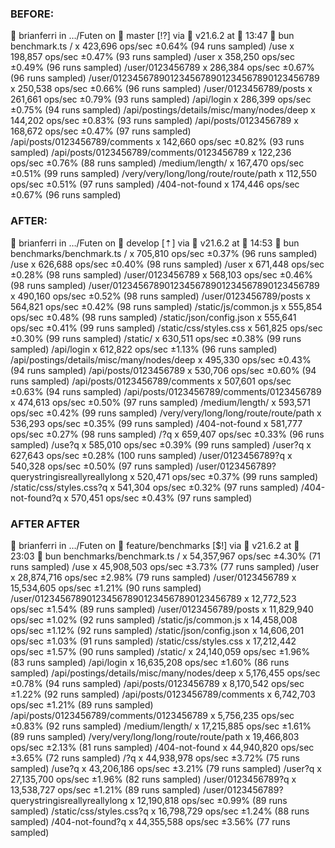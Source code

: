 ### BEFORE:
 brianferri in …/Futen on  master [!?] via  v21.6.2 at  13:47 ❯ bun benchmark.ts
/  x 423,696 ops/sec ±0.64% (94 runs sampled)
/use  x 198,857 ops/sec ±0.47% (93 runs sampled)
/user  x 358,250 ops/sec ±0.49% (96 runs sampled)
/user/0123456789  x 286,384 ops/sec ±0.67% (96 runs sampled)
/user/0123456789012345678901234567890123456789  x 250,538 ops/sec ±0.66% (96 runs sampled)
/user/0123456789/posts  x 261,661 ops/sec ±0.79% (93 runs sampled)
/api/login  x 286,399 ops/sec ±0.75% (94 runs sampled)
/api/postings/details/misc/many/nodes/deep  x 144,202 ops/sec ±0.83% (93 runs sampled)
/api/posts/0123456789  x 168,672 ops/sec ±0.47% (97 runs sampled)
/api/posts/0123456789/comments  x 142,660 ops/sec ±0.82% (93 runs sampled)
/api/posts/0123456789/comments/0123456789  x 122,236 ops/sec ±0.76% (88 runs sampled)
/medium/length/  x 167,470 ops/sec ±0.51% (99 runs sampled)
/very/very/long/long/route/route/path  x 112,550 ops/sec ±0.51% (97 runs sampled)
/404-not-found  x 174,446 ops/sec ±0.67% (96 runs sampled)

### AFTER:
 brianferri in …/Futen on  develop [⇡] via  v21.6.2 at  14:53 ❯ bun benchmarks/benchmark.ts
/  x 705,810 ops/sec ±0.37% (96 runs sampled)
/use  x 626,688 ops/sec ±0.40% (98 runs sampled)
/user  x 671,448 ops/sec ±0.28% (98 runs sampled)
/user/0123456789  x 568,103 ops/sec ±0.46% (98 runs sampled)
/user/0123456789012345678901234567890123456789  x 490,160 ops/sec ±0.52% (98 runs sampled)
/user/0123456789/posts  x 564,821 ops/sec ±0.42% (98 runs sampled)
/static/js/common.js  x 555,854 ops/sec ±0.48% (98 runs sampled)
/static/json/config.json  x 555,641 ops/sec ±0.41% (99 runs sampled)
/static/css/styles.css  x 561,825 ops/sec ±0.30% (99 runs sampled)
/static/  x 630,511 ops/sec ±0.38% (99 runs sampled)
/api/login  x 612,822 ops/sec ±1.13% (96 runs sampled)
/api/postings/details/misc/many/nodes/deep  x 495,330 ops/sec ±0.43% (94 runs sampled)
/api/posts/0123456789  x 530,706 ops/sec ±0.60% (94 runs sampled)
/api/posts/0123456789/comments  x 507,601 ops/sec ±0.63% (94 runs sampled)
/api/posts/0123456789/comments/0123456789  x 474,613 ops/sec ±0.50% (97 runs sampled)
/medium/length/  x 593,571 ops/sec ±0.42% (99 runs sampled)
/very/very/long/long/route/route/path  x 536,293 ops/sec ±0.35% (99 runs sampled)
/404-not-found  x 581,777 ops/sec ±0.27% (98 runs sampled)
/?q  x 659,407 ops/sec ±0.33% (96 runs sampled)
/use?q  x 585,010 ops/sec ±0.39% (99 runs sampled)
/user?q  x 627,643 ops/sec ±0.28% (100 runs sampled)
/user/0123456789?q  x 540,328 ops/sec ±0.50% (97 runs sampled)
/user/0123456789?querystringisreallyreallylong  x 520,471 ops/sec ±0.37% (99 runs sampled)
/static/css/styles.css?q  x 541,304 ops/sec ±0.32% (97 runs sampled)
/404-not-found?q  x 570,451 ops/sec ±0.43% (97 runs sampled)

### AFTER AFTER
 brianferri in …/Futen on  feature/benchmarks [$!] via  v21.6.2 at  23:03 ❯ bun benchmarks/benchmark.ts
/  x 54,357,967 ops/sec ±4.30% (71 runs sampled)
/use  x 45,908,503 ops/sec ±3.73% (77 runs sampled)
/user  x 28,874,716 ops/sec ±2.98% (79 runs sampled)
/user/0123456789  x 15,534,605 ops/sec ±1.21% (90 runs sampled)
/user/0123456789012345678901234567890123456789  x 12,772,523 ops/sec ±1.54% (89 runs sampled)
/user/0123456789/posts  x 11,829,940 ops/sec ±1.02% (92 runs sampled)
/static/js/common.js  x 14,458,008 ops/sec ±1.12% (92 runs sampled)
/static/json/config.json  x 14,606,201 ops/sec ±1.03% (91 runs sampled)
/static/css/styles.css  x 17,212,442 ops/sec ±1.57% (90 runs sampled)
/static/  x 24,140,059 ops/sec ±1.96% (83 runs sampled)
/api/login  x 16,635,208 ops/sec ±1.60% (86 runs sampled)
/api/postings/details/misc/many/nodes/deep  x 5,176,455 ops/sec ±0.78% (94 runs sampled)
/api/posts/0123456789  x 8,170,542 ops/sec ±1.22% (92 runs sampled)
/api/posts/0123456789/comments  x 6,742,703 ops/sec ±1.21% (89 runs sampled)
/api/posts/0123456789/comments/0123456789  x 5,756,235 ops/sec ±0.83% (92 runs sampled)
/medium/length/  x 17,215,885 ops/sec ±1.61% (89 runs sampled)
/very/very/long/long/route/route/path  x 19,466,803 ops/sec ±2.13% (81 runs sampled)
/404-not-found  x 44,940,820 ops/sec ±3.65% (72 runs sampled)
/?q  x 44,938,978 ops/sec ±3.72% (75 runs sampled)
/use?q  x 43,206,186 ops/sec ±3.21% (79 runs sampled)
/user?q  x 27,135,700 ops/sec ±1.96% (82 runs sampled)
/user/0123456789?q  x 13,538,727 ops/sec ±1.21% (89 runs sampled)
/user/0123456789?querystringisreallyreallylong  x 12,190,818 ops/sec ±0.99% (89 runs sampled)
/static/css/styles.css?q  x 16,798,729 ops/sec ±1.24% (88 runs sampled)
/404-not-found?q  x 44,355,588 ops/sec ±3.56% (77 runs sampled)
